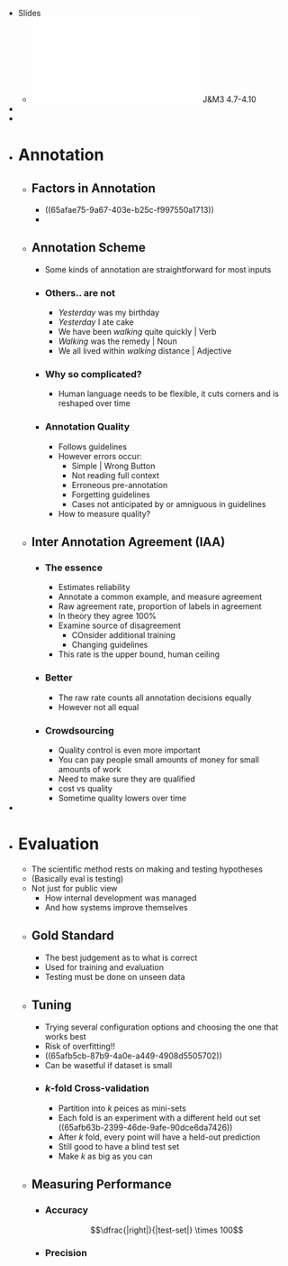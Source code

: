 - Slides
	- ![04slides.pdf](../assets/04slides_1706012197241_0.pdf) J&M3 4.7-4.10
-
-
- # Annotation
	- ## Factors in Annotation
		- ((65afae75-9a67-403e-b25c-f997550a1713))
		-
	- ## Annotation Scheme
		- Some kinds of annotation are straightforward for most inputs
		- ### Others.. are not
			- *Yesterday* was my birthday
			- *Yesterday* I ate cake
			- We have been *walking* quite quickly | Verb
			- *Walking* was the remedy | Noun
			- We all lived within *walking* distance | Adjective
		- ### Why so complicated?
			- Human language needs to be flexible, it cuts corners and is reshaped over time
		- ### Annotation Quality
			- Follows guidelines
			- However errors occur:
				- Simple | Wrong Button
				- Not reading full context
				- Erroneous pre-annotation
				- Forgetting guidelines
				- Cases not anticipated by or amniguous in guidelines
			- How to measure quality?
	- ## Inter Annotation Agreement (IAA)
		- ### The essence
			- Estimates reliability
			- Annotate a common example, and measure agreement
			- Raw agreement rate, proportion of labels in agreement
			- In theory they agree 100%
			- Examine source of disagreement
				- COnsider additional training
				- Changing guidelines
			- This rate is the upper bound, human ceiling
		- ### Better
			- The raw rate counts all annotation decisions equally
			- However not all equal
		- ### Crowdsourcing
			- Quality control is even more important
			- You can pay people small amounts of money for small amounts of work
			- Need to make sure they are qualified
			- cost vs quality
			- Sometime quality lowers over time
-
- # Evaluation
	- The scientific method rests on making and testing hypotheses
	- (Basically eval is testing)
	- Not just for public view
		- How internal development was managed
		- And how systems improve themselves
	- ## Gold Standard
		- The best judgement as to what is correct
		- Used for training and evaluation
		- Testing must be done on unseen data
	- ## Tuning
		- Trying several configuration options and choosing the one that works best
		- Risk of overfitting!!
		- ((65afb5cb-87b9-4a0e-a449-4908d5505702))
		- Can be wasetful if dataset is small
		- ### $k$-fold Cross-validation
			- Partition into $k$ peices as mini-sets
			- Each fold is an experiment with a different held out set
			  ((65afb63b-2399-46de-9afe-90dce6da7426))
			- After $k$ fold, every point will have a held-out prediction
			- Still good to have a blind test set
			- Make $k$ as big as you can
	- ## Measuring Performance
		- ### Accuracy
		  $$\dfrac{|right|}{|test-set|} \times 100$$
		- ### Precision